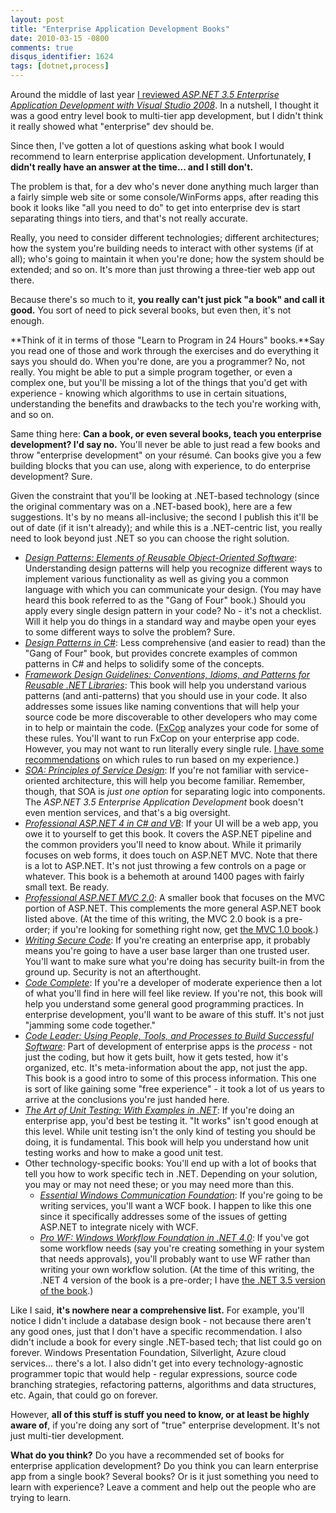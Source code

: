 ```yaml
---
layout: post
title: "Enterprise Application Development Books"
date: 2010-03-15 -0800
comments: true
disqus_identifier: 1624
tags: [dotnet,process]
---
```

Around the middle of last year [I reviewed *ASP.NET 3.5 Enterprise
Application Development with Visual Studio
2008*](/archive/2009/05/15/review-asp.net-3.5-enterprise-application-development-with-visual-studio-2008.aspx).
In a nutshell, I thought it was a good entry level book to multi-tier
app development, but I didn't think it really showed what "enterprise"
dev should be.

Since then, I've gotten a lot of questions asking what book I would
recommend to learn enterprise application development. Unfortunately,
**I didn't really have an answer at the time... and I still don't.**

The problem is that, for a dev who's never done anything much larger
than a fairly simple web site or some console/WinForms apps, after
reading this book it looks like "all you need to do" to get into
enterprise dev is start separating things into tiers, and that's not
really accurate.

Really, you need to consider different technologies; different
architectures; how the system you're building needs to interact with
other systems (if at all); who's going to maintain it when you're done;
how the system should be extended; and so on. It's more than just
throwing a three-tier web app out there.

Because there's so much to it, **you really can't just pick "a book" and
call it good.** You sort of need to pick several books, but even then,
it's not enough.

**Think of it in terms of those "Learn to Program in 24 Hours"
books.**Say you read one of those and work through the exercises and do
everything it says you should do. When you're done, are you a
programmer? No, not really. You might be able to put a simple program
together, or even a complex one, but you'll be missing a lot of the
things that you'd get with experience - knowing which algorithms to use
in certain situations, understanding the benefits and drawbacks to the
tech you're working with, and so on.

Same thing here: **Can a book, or even several books, teach you
enterprise development? I'd say no.** You'll never be able to just read
a few books and throw "enterprise development" on your résumé. Can books
give you a few building blocks that you can use, along with experience,
to do enterprise development? Sure.

Given the constraint that you'll be looking at .NET-based technology
(since the original commentary was on a .NET-based book), here are a few
suggestions. It's by no means all-inclusive; the second I publish this
it'll be out of date (if it isn't already); and while this is a
.NET-centric list, you really need to look beyond just .NET so you can
choose the right solution.

- *[Design Patterns: Elements of Reusable Object-Oriented
    Software](http://www.amazon.com/dp/0201633612?tag=mhsvortex)*:
    Understanding design patterns will help you recognize different ways
    to implement various functionality as well as giving you a common
    language with which you can communicate your design. (You may have
    heard this book referred to as the "Gang of Four" book.) Should you
    apply every single design pattern in your code? No - it's not a
    checklist. Will it help you do things in a standard way and maybe
    open your eyes to some different ways to solve the problem? Sure.
- [*Design Patterns in
    C#*](http://www.amazon.com/dp/0321126971?tag=mhsvortex): Less
    comprehensive (and easier to read) than the "Gang of Four" book, but
    provides concrete examples of common patterns in C# and helps to
    solidify some of the concepts.
- [*Framework Design Guidelines: Conventions, Idioms, and Patterns for
    Reusable .NET
    Libraries*](http://www.amazon.com/dp/0321545613?tag=mhsvortex): This
    book will help you understand various patterns (and anti-patterns)
    that you should use in your code. It also addresses some issues like
    naming conventions that will help your source code be more
    discoverable to other developers who may come in to help or maintain
    the code.
    ([FxCop](http://msdn.microsoft.com/en-us/library/bb429476%28VS.80%29.aspx)
    analyzes your code for some of these rules. You'll want to run FxCop
    on your enterprise app code. However, you may not want to run
    literally every single rule. [I have some
    recommendations](/archive/2008/10/30/fxcop-rule-recommendations.aspx)
    on which rules to run based on my experience.)
- [*SOA: Principles of Service
    Design*](http://www.amazon.com/dp/0132344823?tag=mhsvortex): If
    you're not familiar with service-oriented architecture, this will
    help you become familiar. Remember, though, that SOA is *just one
    option* for separating logic into components. The *ASP.NET 3.5
    Enterprise Application Development* book doesn't even mention
    services, and that's a big oversight.
- *[Professional ASP.NET 4 in C# and
    VB](http://www.amazon.com/dp/0470502207?tag=mhsvortex)*: If your UI
    will be a web app, you owe it to yourself to get this book. It
    covers the ASP.NET pipeline and the common providers you'll need to
    know about. While it primarily focuses on web forms, it does touch
    on ASP.NET MVC. Note that there is a lot to ASP.NET. It's not just
    throwing a few controls on a page or whatever. This book is a
    behemoth at around 1400 pages with fairly small text. Be ready.
- [*Professional ASP.NET MVC
    2.0*](http://www.amazon.com/dp/0470643188?tag=mhsvortex): A smaller
    book that focuses on the MVC portion of ASP.NET. This complements
    the more general ASP.NET book listed above. (At the time of this
    writing, the MVC 2.0 book is a pre-order; if you're looking for
    something right now, get [the MVC 1.0
    book](http://www.amazon.com/dp/0470384611?tag=mhsvortex).)
- [*Writing Secure
    Code*](http://www.amazon.com/dp/0735617228?tag=mhsvortex): If you're
    creating an enterprise app, it probably means you're going to have a
    user base larger than one trusted user. You'll want to make sure
    what you're doing has security built-in from the ground up. Security
    is not an afterthought.
- [*Code
    Complete*](http://www.amazon.com/dp/0735619670?tag=mhsvortex): If
    you're a developer of moderate experience then a lot of what you'll
    find in here will feel like review. If you're not, this book will
    help you understand some general good programming practices. In
    enterprise development, you'll want to be aware of this stuff. It's
    not just "jamming some code together."
- [*Code Leader: Using People, Tools, and Processes to Build
    Successful
    Software*](http://www.amazon.com/dp/0470259248?tag=mhsvortex): Part
    of development of enterprise apps is the *process* - not just the
    coding, but how it gets built, how it gets tested, how it's
    organized, etc. It's meta-information about the app, not just the
    app. This book is a good intro to some of this process information.
    This one is sort of like gaining some "free experience" - it took a
    lot of us years to arrive at the conclusions you're just handed
    here.
- [*The Art of Unit Testing: With Examples in
    .NET*](http://www.amazon.com/dp/1933988274?tag=mhsvortex): If you're
    doing an enterprise app, you'd best be testing it. "It works" isn't
    good enough at this level. While unit testing isn't the only kind of
    testing you should be doing, it is fundamental. This book will help
    you understand how unit testing works and how to make a good unit
    test.
- Other technology-specific books: You'll end up with a lot of books
    that tell you how to work specific tech in .NET. Depending on your
    solution, you may or may not need these; or you may need more than
    this.
  - [*Essential Windows Communication
        Foundation*](http://www.amazon.com/dp/0321440064?tag=mhsvortex):
        If you're going to be writing services, you'll want a WCF book.
        I happen to like this one since it specifically addresses some
        of the issues of getting ASP.NET to integrate nicely with WCF.
  - [*Pro WF: Windows Workflow Foundation in .NET
        4.0*](http://www.amazon.com/dp/1430227214?tag=mhsvortex): If
        you've got some workflow needs (say you're creating something in
        your system that needs approvals), you'll probably want to use
        WF rather than writing your own workflow solution. (At the time
        of this writing, the .NET 4 version of the book is a pre-order;
        I have [the .NET 3.5 version of the
        book](http://www.amazon.com/dp/1430209755?tag=mhsvortex).)

Like I said, **it's nowhere near a comprehensive list.** For example,
you'll notice I didn't include a database design book - not because
there aren't any good ones, just that I don't have a specific
recommendation. I also didn't include a book for every single .NET-based
tech; that list could go on forever. Windows Presentation Foundation,
Silverlight, Azure cloud services... there's a lot. I also didn't get
into every technology-agnostic programmer topic that would help -
regular expressions, source code branching strategies, refactoring
patterns, algorithms and data structures, etc. Again, that could go on
forever.

However, **all of this stuff is stuff you need to know, or at least be
highly aware of**, if you're doing any sort of "true" enterprise
development. It's not just multi-tier development.

**What do you think?** Do you have a recommended set of books for
enterprise application development? Do you think you can learn
enterprise app from a single book? Several books? Or is it just
something you need to learn with experience? Leave a comment and help
out the people who are trying to learn.
